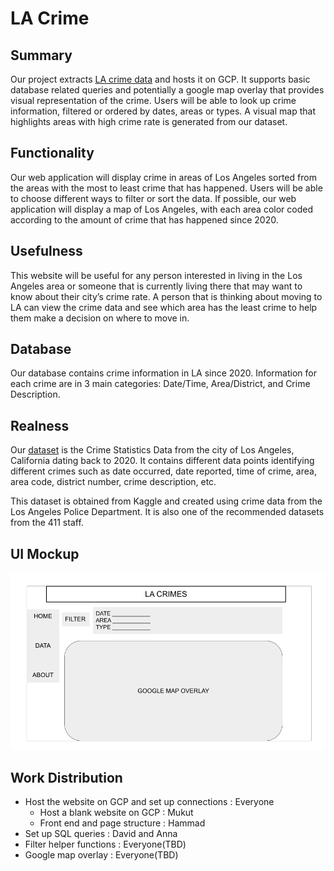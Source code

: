 # LA Crime
## Summary
Our project extracts [LA crime data](https://www.kaggle.com/datasets/susant4learning/crime-in-los-angeles-data-from-2020) and hosts it on GCP. It supports basic database related queries and potentially a google map overlay that provides visual representation of the crime. Users will be able to look up crime information, filtered or ordered by dates, areas or types. A visual map that highlights areas with high crime rate is generated from our dataset.
## Functionality
Our web application will display crime in areas of Los Angeles sorted from the areas with the most to least crime that has happened. Users will be able to choose different ways to filter or sort the data. If possible, our web application will display a map of Los Angeles, with each area color coded according to the amount of crime that has happened since 2020.
## Usefulness
This website will be useful for any person interested in living in the Los Angeles area or someone that is currently living there that may want to know about their city’s crime rate. A person that is thinking about moving to LA can view the crime data and see which area has the least crime to help them make a decision on where to move in.
## Database
Our database contains crime information in LA since 2020. Information for each crime are in 3 main categories: Date/Time, Area/District, and Crime Description.
## Realness
Our [dataset](https://www.kaggle.com/datasets/susant4learning/crime-in-los-angeles-data-from-2020-to-present) is the Crime Statistics Data from the city of Los Angeles, California dating back to 2020. It contains different data points identifying different crimes such as date occurred, date reported, time of crime, area, area code, district number, crime description, etc.

This dataset is obtained from Kaggle and created using crime data from the Los Angeles Police Department. It is also one of the recommended datasets from the 411 staff.
## UI Mockup
![](mockup.png)
## Work Distribution
-   Host the website on GCP and set up connections : Everyone
	-   Host a blank website on GCP : Mukut
	-   Front end and page structure : Hammad
-   Set up SQL queries : David and Anna
-   Filter helper functions : Everyone(TBD)
-   Google map overlay : Everyone(TBD)
